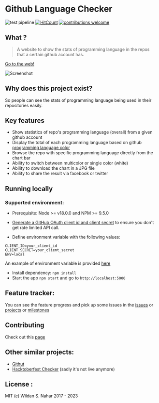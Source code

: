 # Github Language Checker

![test pipeline](https://github.com/wildan3105/github-langs/actions/workflows/node.js.yml/badge.svg)
[![HitCount](http://hits.dwyl.com/wildan3105/github-langs.svg)](http://hits.dwyl.com/wildan3105/github-langs) 
[![contributions welcome](https://img.shields.io/badge/contributions-welcome-brightgreen.svg?style=flat)](https://github.com/wildan3105/github-langs/issues)

## What ?

> A website to show the stats of programming language in the repos that a certain github account has.

[Go to the web!](https://github-langs-5e166fe51f35.herokuapp.com/)

![Screenshot](screenshot.png)

## Why does this project exist?

So people can see the stats of programming language being used in their repositories easily.

## Key features
- Show statistics of repo's programming language (overall) from a given github account
- Display the total of each programming language based on github [programming language color](https://github.com/github/linguist/blob/master/lib/linguist/languages.yml)
- Browse the repo with specific programming language directly from the chart bar
- Ability to switch between multicolor or single color (white)
- Ability to download the chart in a JPG file
- Ability to share the result via facebook or twitter

## Running locally

### Supported environment:
* Prerequisite: Node >= v18.0.0 and NPM >= 9.5.0

* [Generate a GitHub OAuth client id and client secret](https://github.com/settings/applications/new) to ensure you don't get rate limited API call.

* Define environment variable with the following values:
```
CLIENT_ID=your_client_id
CLIENT_SECRET=your_client_secret
ENV=local
```

An example of environment variable is provided [here](.env.example)

* Install dependency: `npm install`
* Start the app `npm start` and go to `http://localhost:5000`

## Feature tracker:
You can see the feature progress and pick up some issues in the [issues](https://github.com/wildan3105/github-langs/issues) or [projects](https://github.com/wildan3105/github-langs/projects) or [milestones](https://github.com/wildan3105/github-langs/milestones)

## Contributing

Check out this [page](CONTRIBUTING.md)
## Other similar projects:
- [Githut](https://github.com/madnight/githut)
- [Hacktoberfest Checker](https://github.com/jenkoian/hacktoberfest-checker) (sadly it's not live anymore)

## License :

MIT (c) Wildan S. Nahar 2017 - 2023
